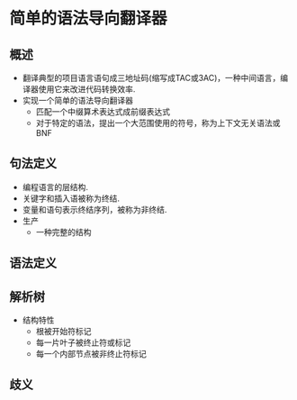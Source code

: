 # 简单的语法导向翻译器
## 概述
- 翻译典型的项目语言语句成三地址码(缩写成TAC或3AC)，一种中间语言，编译器使用它来改进代码转换效率.
- 实现一个简单的语法导向翻译器
	- 匹配一个中缀算术表达式成前缀表达式
	- 对于特定的语法，提出一个大范围使用的符号，称为上下文无关语法或BNF

## 句法定义
- 编程语言的层结构.
- 关键字和插入语被称为终结.
- 变量和语句表示终结序列，被称为非终结.
- 生产
	- 一种完整的结构

## 语法定义


## 解析树
- 结构特性
	- 根被开始符标记
	- 每一片叶子被终止符或标记
	- 每一个内部节点被非终止符标记

## 歧义